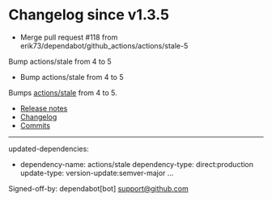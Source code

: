 # Changelog since v1.3.5
- Merge pull request #118 from erik73/dependabot/github_actions/actions/stale-5

Bump actions/stale from 4 to 5 
- Bump actions/stale from 4 to 5

Bumps [actions/stale](https://github.com/actions/stale) from 4 to 5.
- [Release notes](https://github.com/actions/stale/releases)
- [Changelog](https://github.com/actions/stale/blob/main/CHANGELOG.md)
- [Commits](https://github.com/actions/stale/compare/v4...v5)

---
updated-dependencies:
- dependency-name: actions/stale
  dependency-type: direct:production
  update-type: version-update:semver-major
...

Signed-off-by: dependabot[bot] <support@github.com> 
